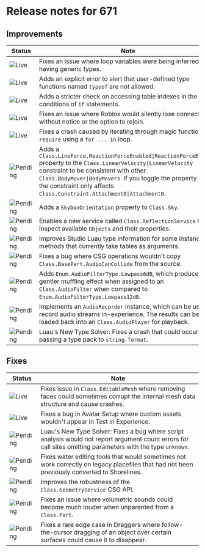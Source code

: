 # Release notes for 671

## Improvements

| Status | Note |
|--------|------|
| ![Live](https://img.shields.io/badge/Live-009E57?style=flat)  | Fixes an issue where loop variables were being inferred as having generic types. |
| ![Live](https://img.shields.io/badge/Live-009E57?style=flat)  | Adds an explicit error to alert that user-defined type functions named <code>typeof</code> are not allowed. |
| ![Live](https://img.shields.io/badge/Live-009E57?style=flat)  | Adds a stricter check on accessing table indexes in the conditions of <code>if</code> statements. |
| ![Live](https://img.shields.io/badge/Live-009E57?style=flat)  | Fixes an issue where Roblox would silently lose connection without notice or the option to rejoin. |
| ![Live](https://img.shields.io/badge/Live-009E57?style=flat)  | Fixes a crash caused by iterating through magic functions like <code>require</code> using a <code>for ... in</code> loop. |
| ![Pending](https://img.shields.io/badge/Pending-DEA517?style=flat)  | Adds a <code>Class.LineForce.ReactionForceEnabled\|ReactionForceEnabled</code> property to the <code>Class.LinearVelocity\|LinearVelocity</code> constraint to be consistent with other <code>Class.BodyMover\|BodyMovers</code>. If you toggle the property off, the constraint only affects <code>Class.Constraint.Attachment0\|Attachment0</code>. |
| ![Pending](https://img.shields.io/badge/Pending-DEA517?style=flat)  | Adds a <code>SkyboxOrientation</code> property to <code>Class.Sky</code>. |
| ![Pending](https://img.shields.io/badge/Pending-DEA517?style=flat)  | Enables a new service called <code>Class.ReflectionService</code> to inspect available <code>Objects</code> and their properties. |
| ![Pending](https://img.shields.io/badge/Pending-DEA517?style=flat)  | Improves Studio Luau type information for some instance methods that currently take tables as arguments. |
| ![Pending](https://img.shields.io/badge/Pending-DEA517?style=flat)  | Fixes a bug where CSG operations wouldn't copy <code>Class.BasePart.AudioCanCollide</code> from the source. |
| ![Pending](https://img.shields.io/badge/Pending-DEA517?style=flat)  | Adds <code>Enum.AudioFilterType.Lowpass6dB</code>, which produces a gentler muffling effect when assigned to an <code>Class.AudioFilter</code> when compared to <code>Enum.AudioFilterType.Lowpass12dB</code>. |
| ![Pending](https://img.shields.io/badge/Pending-DEA517?style=flat)  | Implements an <code>AudioRecorder</code> instance, which can be used to record audio streams in-experience. The results can be loaded back into an <code>Class.AudioPlayer</code> for playback. |
| ![Pending](https://img.shields.io/badge/Pending-DEA517?style=flat)  | Luau's New Type Solver: Fixes a crash that could occur when passing a type pack to <code>string.format</code>. |
## Fixes

| Status | Note |
|--------|------|
| ![Live](https://img.shields.io/badge/Live-009E57?style=flat)  | Fixes issue in <code>Class.EditableMesh</code> where removing faces could sometimes corrupt the internal mesh data structure and cause crashes. |
| ![Live](https://img.shields.io/badge/Live-009E57?style=flat)  | Fixes a bug in Avatar Setup where custom assets wouldn't appear in Test in Experience. |
| ![Pending](https://img.shields.io/badge/Pending-DEA517?style=flat)  | Luau's New Type Solver: Fixes a bug where script analysis would not report argument count errors for call sites omitting parameters with the type <code>unknown</code>. |
| ![Pending](https://img.shields.io/badge/Pending-DEA517?style=flat)  | Fixes water editing tools that would sometimes not work correctly on legacy placefiles that had not been previously converted to Shorelines. |
| ![Pending](https://img.shields.io/badge/Pending-DEA517?style=flat)  | Improves the robustness of the <code>Class.GeometryService</code> CSG API. |
| ![Pending](https://img.shields.io/badge/Pending-DEA517?style=flat)  | Fixes an issue where volumetric sounds could become much louder when unparented from a <code>Class.Part</code>. |
| ![Pending](https://img.shields.io/badge/Pending-DEA517?style=flat)  | Fixes a rare edge case in Draggers where follow-the-cursor dragging of an object over certain surfaces could cause it to disappear. |

